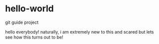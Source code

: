 # hello-world
git guide project

hello everybody!
naturally, i am extremely new to this and scared but lets see how this turns out to be!
